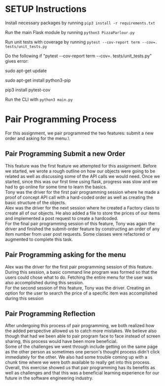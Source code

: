 # SETUP Instructions
Install necessary packages by running `pip3 install -r requirements.txt`

Run the main Flask module by running `python3 PizzaParlour.py`

Run unit tests with coverage by running `pytest --cov-report term --cov=. tests/unit_tests.py`

Do the following if "pytest --cov-report term --cov=. tests/unit_tests.py" gives error:

sudo apt-get update

sudo apt-get install python3-pip

pip3 install pytest-cov  

Run the CLI with `python3 main.py`

# Pair Programming Process
For this assignment, we pair programmed the two features: submit a new order and asking for the menu.\
## Pair Programming Submit a new Order ##
This feature was the first feature we attempted for this assignment. Before we started, we wrote 
a rough outline on how our objects were going to be related as well as discussing some of the API calls
we would need. Once we started, since this was our first time using flask, progress was slow and we had
to go online for some time to learn the basics.\
Tony was the driver for the first pair programming session where he made a proof of concept API call with
a hard-coded order as well as creating the basic structure of the objects.\
Alex was the driver for the next session where he created a Factory class to create all of our objects.
He also added a file to store the prices of our items and implemented a post request to create a hardcoded.\
For the final pair programming session of this feature, Tony was again the driver and finished the submit-order
feature by constructing an order of any item number from user post requests. Some classes were refactored or
augmented to complete this task.
## Pair Programming asking for the menu ##
Alex was the driver for the first pair programming session of this feature. During this session, a basic command line
program was formed so that the users could chose what to do. Fetching the entire menu for the user was also accomplished
during this session.\
For the second session of this feature, Tony was the driver. Creating an option for the user to search the price of a 
specific item was accomplished during this session
## Pair Programming Reflection ##
After undergoing this process of pair programming, we both realized how the added perspective allowed us to catch more mistakes.
We believe also though that had we been able to pair program face to face instead of screen sharing, this process would have been more beneficial.\
Some of the challenges we went through include getting on the same page as the other person as sometimes one person's thought process didn't click
immediately for the other. We also had some trouble coming up with a chunk time where we were both available to really get into this process.\
Overall, this exercise showed us that pair programming has its benefits as well as challenges and that this was a beneficial learning experience for our
future in the software engineering industry.



